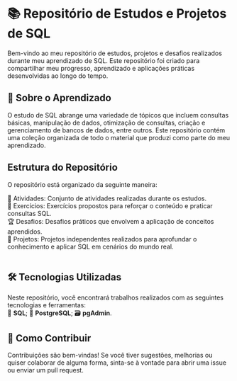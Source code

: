 
# 📚 Repositório de Estudos e Projetos de SQL <br>
Bem-vindo ao meu repositório de estudos, projetos e desafios realizados durante meu aprendizado de SQL. Este repositório foi criado para compartilhar meu progresso, aprendizado e aplicações práticas desenvolvidas ao longo do tempo.


## 📖 Sobre o Aprendizado <br> </span> 
O estudo de SQL abrange uma variedade de tópicos que incluem consultas básicas, manipulação de dados, otimização de consultas, criação e gerenciamento de bancos de dados, entre outros. Este repositório contém uma coleção organizada de todo o material que produzi como parte do meu aprendizado.


## Estrutura do Repositório <br> </span>
O repositório está organizado da seguinte maneira:<br>

📂 Atividades: Conjunto de atividades realizadas durante os estudos.<br>
📝 Exercícios: Exercícios propostos para reforçar o conteúdo e praticar consultas SQL.<br>
🏆 Desafios: Desafios práticos que envolvem a aplicação de conceitos aprendidos.<br>
🔬 Projetos: Projetos independentes realizados para aprofundar o conhecimento e aplicar SQL em cenários do mundo real.<br><br>


## 🛠️ Tecnologias Utilizadas <br> 

Neste repositório, você encontrará trabalhos realizados com as seguintes tecnologias e ferramentas:<br>
💾 **SQL**;
🐘 **PostgreSQL**;
🗃️ **pgAdmin**.


## 🤝 Como Contribuir <br>
Contribuições são bem-vindas! Se você tiver sugestões, melhorias ou quiser colaborar de alguma forma, sinta-se à vontade para abrir uma issue ou enviar um pull request.
